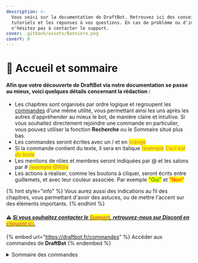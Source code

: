 ```yaml
---
description: >-
  Vous voici sur la documentation de DraftBot. Retrouvez ici des conseils, des
  tutoriels et les réponses à vos questions. En cas de problème ou d'imprévu,
  n'hésitez pas à contacter le support.
cover: .gitbook/assets/Banniere.png
coverY: 0
---
```


# 📍 Accueil et sommaire

#### Afin que votre découverte de **DraftBot** via notre documentation se passe au mieux, voici quelques détails concernant la rédaction :

* Les chapitres sont organisés par ordre logique et regroupent les [commandes](https://www.draftbot.fr/commandes) d'une même utilité, vous permettant ainsi les uns après les autres d'appréhender au mieux le bot, de manière claire et intuitive. Si vous souhaitez directement rejoindre une commande en particulier, vous pouvez utiliser la fonction **Recherche** ou le Sommaire situé plus bas.
* Les commandes seront écrites avec un / et en <mark style="color: #cd6e57;">orange</mark>
* Si la commande contient du texte, il sera en italique <mark style="color: #cd6e57;">/exemple</mark> _<mark style="color: #cd6e57;">Ceci est du texte</mark>_
* Les mentions de rôles et membres seront indiquées par @ et les salons par # <mark style="color: #cd6e57;">/exemple @Rôle</mark>
* Les actions à réaliser, comme les boutons à cliquer, seront écrits entre guillemets, et avec leur couleur associée. Par exemple <mark style="color:green;">"Oui"</mark> et <mark style="color:red;">"Non"</mark>

{% hint style="info" %}
Vous aurez aussi des indications au fil des chapitres, vous permettant d'avoir des astuces, ou de mettre l'accent sur des éléments importants.
{% endhint %}

#### __:warning: [_Si vous souhaitez contacter le <mark style="color: #cd6e57;">Support</mark>, retrouvez-nous sur Discord en <mark style="color: #cd6e57;">cliquant ici</mark>._](https://discord.com/invite/DrzKVU3)__

{% embed url="https://draftbot.fr/commandes" %}
Accéder aux commandes de **DraftBot**
{% endembed %}

<details>

<summary>Sommaire des commandes</summary>

<mark>**Bot :**</mark> aide - botinfo - [config ](slash/configuration/)- panel - ping - premium - shards - support - votes

<mark>**Modération :**</mark> avertir - ban - expulser - mod - mute - normalize - note - sanctions - stickyroles - temprole - unban - unmute

<mark>**Conversations :**</mark> citer - clear - copier - move - save

<mark>**Interaction :**</mark> interserveur - rappel - reglement - restrictemoji - signaler - suggest - ticket

<mark>**Informations :**</mark> description - info - localité - profil

<mark>**Niveaux :**</mark> dropxp - level - recompenses - toplevel - updatexp

<mark>**Economie :**</mark> boutique - daily - dropmoney - money - payer - topmoney - updatemoney

<mark>**Inventaires :**</mark> inventaire - updateinventaire

<mark>**Statistiques :**</mark> gameprofil - stats

<mark>**Emotions :**</mark> interact

<mark>**Jeux :**</mark> bingo - chifumi - jeux - pendu - puissance4 - tictactoe

<mark>**Fun :**</mark> amour - anniversaire - blague - concours - rolldice - sondage - tv - youtube

<mark>**Utilitaires :**</mark> avatar - backup - couleur - maths - meteo - qrcode - react - say

<mark>**Commandes personnalisées**</mark>

<mark>****</mark>

</details>
